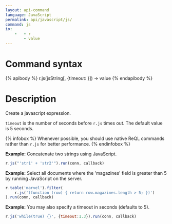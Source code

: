 ```yaml
---
layout: api-command
language: JavaScript
permalink: api/javascript/js/
command: js
io:
    -   - r
        - value
---
```


# Command syntax #

{% apibody %}
r.js(jsString[, {timeout: <number>}]) &rarr; value
{% endapibody %}

# Description #

Create a javascript expression.

`timeout` is the number of seconds before `r.js` times out. The default value is 5 seconds.

{% infobox %}
Whenever possible, you should use native ReQL commands rather than `r.js` for better performance.
{% endinfobox %}

__Example:__ Concatenate two strings using JavaScript.

```javascript
r.js("'str1' + 'str2'").run(conn, callback)
```

__Example:__ Select all documents where the 'magazines' field is greater than 5 by running JavaScript on the server.

```javascript
r.table('marvel').filter(
    r.js('(function (row) { return row.magazines.length > 5; })')
).run(conn, callback)
```


__Example:__ You may also specify a timeout in seconds (defaults to 5).

```javascript
r.js('while(true) {}', {timeout:1.3}).run(conn, callback)
```

